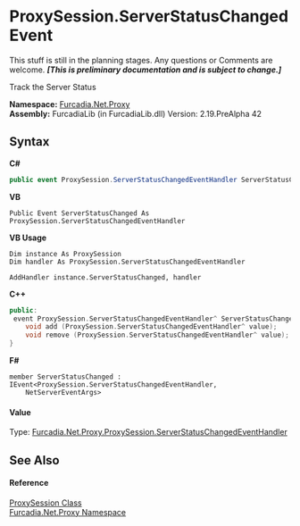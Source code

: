 # ProxySession.ServerStatusChanged Event
This stuff is still in the planning stages. Any questions or Comments are welcome. _**\[This is preliminary documentation and is subject to change.\]**_

Track the Server Status

**Namespace:**&nbsp;<a href="N_Furcadia_Net_Proxy">Furcadia.Net.Proxy</a><br />**Assembly:**&nbsp;FurcadiaLib (in FurcadiaLib.dll) Version: 2.19.PreAlpha 42

## Syntax

**C#**<br />
``` C#
public event ProxySession.ServerStatusChangedEventHandler ServerStatusChanged
```

**VB**<br />
``` VB
Public Event ServerStatusChanged As ProxySession.ServerStatusChangedEventHandler
```

**VB Usage**<br />
``` VB Usage
Dim instance As ProxySession
Dim handler As ProxySession.ServerStatusChangedEventHandler

AddHandler instance.ServerStatusChanged, handler

```

**C++**<br />
``` C++
public:
 event ProxySession.ServerStatusChangedEventHandler^ ServerStatusChanged {
	void add (ProxySession.ServerStatusChangedEventHandler^ value);
	void remove (ProxySession.ServerStatusChangedEventHandler^ value);
}
```

**F#**<br />
``` F#
member ServerStatusChanged : IEvent<ProxySession.ServerStatusChangedEventHandler,
    NetServerEventArgs>

```


#### Value
Type: <a href="T_Furcadia_Net_Proxy_ProxySession_ServerStatusChangedEventHandler">Furcadia.Net.Proxy.ProxySession.ServerStatusChangedEventHandler</a>

## See Also


#### Reference
<a href="T_Furcadia_Net_Proxy_ProxySession">ProxySession Class</a><br /><a href="N_Furcadia_Net_Proxy">Furcadia.Net.Proxy Namespace</a><br />
